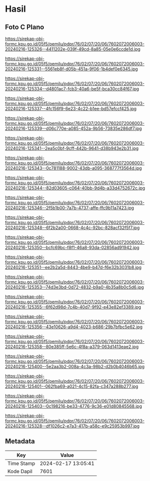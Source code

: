 # Hasil

## Foto C Plano

https://sirekap-obj-formc.kpu.go.id/05f5/pemilu/pdpr/76/02/07/20/06/7602072006003-20240216-125326--4411202e-039f-49cd-8a85-05e0e6ccde1d.jpg

https://sirekap-obj-formc.kpu.go.id/05f5/pemilu/pdpr/76/02/07/20/06/7602072006003-20240216-125331--5561eb8f-d05b-451a-9f06-1b4def0e6345.jpg

https://sirekap-obj-formc.kpu.go.id/05f5/pemilu/pdpr/76/02/07/20/06/7602072006003-20240216-125334--d4801ac7-fcb3-40a6-be5f-bca30cc84f67.jpg

https://sirekap-obj-formc.kpu.go.id/05f5/pemilu/pdpr/76/02/07/20/06/7602072006003-20240216-125337--4fc156f9-6e23-4c22-b1ee-bd57efccf425.jpg

https://sirekap-obj-formc.kpu.go.id/05f5/pemilu/pdpr/76/02/07/20/06/7602072006003-20240216-125339--d06c770e-a085-452a-9b56-73835e286df7.jpg

https://sirekap-obj-formc.kpu.go.id/05f5/pemilu/pdpr/76/02/07/20/06/7602072006003-20240216-125341--2ea5c0bf-9cff-442b-9641-d38b943e2b31.jpg

https://sirekap-obj-formc.kpu.go.id/05f5/pemilu/pdpr/76/02/07/20/06/7602072006003-20240216-125343--0c781188-9002-43db-a095-368777f3564d.jpg

https://sirekap-obj-formc.kpu.go.id/05f5/pemilu/pdpr/76/02/07/20/06/7602072006003-20240216-125344--82d03605-c064-40bb-9d4b-a33d4752672c.jpg

https://sirekap-obj-formc.kpu.go.id/05f5/pemilu/pdpr/76/02/07/20/06/7602072006003-20240216-125346--2f5b1b00-7a7b-4737-affe-ffc9b11a7423.jpg

https://sirekap-obj-formc.kpu.go.id/05f5/pemilu/pdpr/76/02/07/20/06/7602072006003-20240216-125348--6f2b2a00-0668-4c4c-92bc-828acf32f5f7.jpg

https://sirekap-obj-formc.kpu.go.id/05f5/pemilu/pdpr/76/02/07/20/06/7602072006003-20240216-125350--bcfc69bc-f8f1-46a8-93da-02856ad91942.jpg

https://sirekap-obj-formc.kpu.go.id/05f5/pemilu/pdpr/76/02/07/20/06/7602072006003-20240216-125351--ee2b2a5d-8443-4be9-b47d-f6e32b3031b8.jpg

https://sirekap-obj-formc.kpu.go.id/05f5/pemilu/pdpr/76/02/07/20/06/7602072006003-20240216-125353--74d3e3bd-0d72-4832-b9a0-4b35a8b0c5d6.jpg

https://sirekap-obj-formc.kpu.go.id/05f5/pemilu/pdpr/76/02/07/20/06/7602072006003-20240216-125355--6f62d98d-7c4b-40d7-9f92-e43e82ef3389.jpg

https://sirekap-obj-formc.kpu.go.id/05f5/pemilu/pdpr/76/02/07/20/06/7602072006003-20240216-125356--43e10626-a9d4-4023-b686-29b7bfbc5e62.jpg

https://sirekap-obj-formc.kpu.go.id/05f5/pemilu/pdpr/76/02/07/20/06/7602072006003-20240216-125358--80e385ff-5e6c-4f8a-a379-063d1413eae2.jpg

https://sirekap-obj-formc.kpu.go.id/05f5/pemilu/pdpr/76/02/07/20/06/7602072006003-20240216-125400--5e2aa3b2-008a-4c3a-98b2-d2b0b4046b65.jpg

https://sirekap-obj-formc.kpu.go.id/05f5/pemilu/pdpr/76/02/07/20/06/7602072006003-20240216-125401--062fba69-a021-4c15-82fa-c347a288b277.jpg

https://sirekap-obj-formc.kpu.go.id/05f5/pemilu/pdpr/76/02/07/20/06/7602072006003-20240216-125403--0c198216-be33-4776-9c36-e01d80845568.jpg

https://sirekap-obj-formc.kpu.go.id/05f5/pemilu/pdpr/76/02/07/20/06/7602072006003-20240216-125328--df1026c2-e7a3-417b-a58c-e9c25953b997.jpg


## Metadata

| Key        | Value               |
| ---------- | ------------------- |
| Time Stamp | 2024-02-17 13:05:41 |
| Kode Dapil | 7601                |



